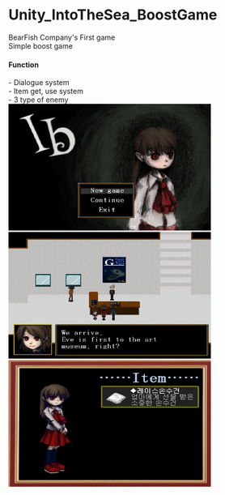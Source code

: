 # Unity_IntoTheSea_BoostGame
BearFish Company's First game<br>
Simple boost game<br>
<H4>Function</H4>
- Dialogue system<br>
- Item get, use system<br>
- 3 type of enemy<br>

<img src="https://github.com/TeddyUm/winAPI_IB_Imitation/blob/main/1677012025827.jpg" width="400" height="250">
<img src="https://github.com/TeddyUm/winAPI_IB_Imitation/blob/main/1677012289390.jpg" width="400" height="250">
<img src="https://github.com/TeddyUm/winAPI_IB_Imitation/blob/main/1677012425468.jpg" width="400" height="250">
